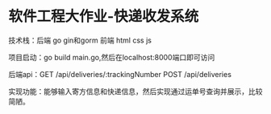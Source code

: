 # 软件工程大作业-快递收发系统

技术栈：后端 go gin和gorm 前端 html css js

项目启动：go build main.go,然后在localhost:8000端口即可访问

后端api：GET /api/deliveries/:trackingNumber POST /api/deliveries

实现功能：能够输入寄方信息和快递信息，然后实现通过运单号查询并展示，比较简陋。
